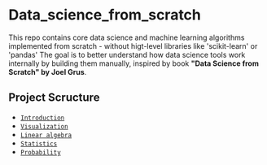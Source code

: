 # Data_science_from_scratch
This repo contains core data science and machine learning algorithms implemented from scratch - without higt-level libraries like 'scikit-learn' or 'pandas'
The goal is to better understand how data science tools work internally by building them manually, inspired by book **"Data Science from Scratch" by Joel Grus**.

## Project Scructure

- [`Introduction`](https://github.com/bohdin/Data_science_from_scratch/blob/main/Introduction.ipynb)
- [`Visualization`](https://github.com/bohdin/Data_science_from_scratch/blob/main/Visualization.ipynb)
- [`Linear algebra`](https://github.com/bohdin/Data_science_from_scratch/blob/main/Linear_algebra.ipynb)
- [`Statistics`](https://github.com/bohdin/Data_science_from_scratch/blob/main/Statistics.ipynb)
- [`Probability`](https://github.com/bohdin/Data_science_from_scratch/blob/main/Probability.ipynb)
